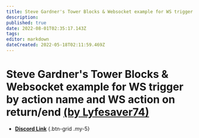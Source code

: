 ```yaml
---
title: Steve Gardner's Tower Blocks & Websocket example for WS trigger by action name and WS action on return/end (by Lyfesaver74)
description: 
published: true
date: 2022-08-01T02:35:17.143Z
tags: 
editor: markdown
dateCreated: 2022-05-18T02:11:59.469Z
---
```


# Steve Gardner's Tower Blocks & Websocket example for WS trigger by action name and WS action on return/end [(by Lyfesaver74)](https://www.twitch.tv/lyfesaver74)

- [<i class="mdi mdi-download text--discord"></i> **Discord Link**](https://discord.com/channels/834650675224248362/878288822620782612/932667003938930728)
{.btn-grid .my-5}